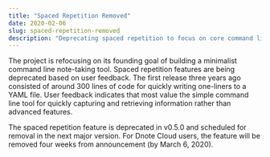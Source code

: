 ```yaml
---
title: "Spaced Repetition Removed"
date: 2020-02-06
slug: spaced-repetition-removed
description: "Deprecating spaced repetition to focus on core command line notebook functionality."
---
```


The project is refocusing on its founding goal of building a minimalist command line note-taking tool. Spaced repetition features are being deprecated based on user feedback. The first release three years ago consisted of around 300 lines of code for quickly writing one-liners to a YAML file. User feedback indicates that most value the simple command line tool for quickly capturing and retrieving information rather than advanced features.

The spaced repetition feature is deprecated in v0.5.0 and scheduled for removal in the next major version. For Dnote Cloud users, the feature will be removed four weeks from announcement (by March 6, 2020).
